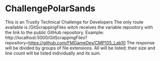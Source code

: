 # ChallengePolarSands
This is an Trustly Technical Challenge for Developers
The only route available is /GitScrappingFiles witch receives the variable repository with the link to the public GitHub repository. 
Example:
http://localhost:5000/GitScrappingFiles?repository=https://github.com/FMGameDev/CMP105_Lab10
The response will be divided by groups of file extensions. All will be listed; their size and line count will be listed individually and its sum. 
